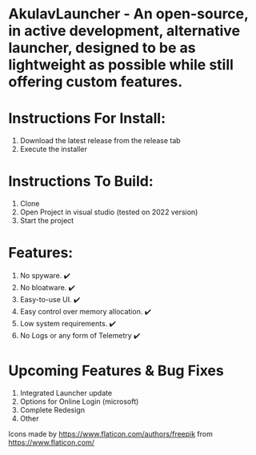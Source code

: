 # AkulavLauncher - An open-source, in active development, alternative launcher, designed to be as lightweight as possible while still offering custom features.

# Instructions For Install:
1. Download the latest release from the release tab
2. Execute the installer

# Instructions To Build:
1. Clone
2. Open Project in visual studio (tested on 2022 version)
3. Start the project

# Features:
1. No spyware. :heavy_check_mark:
2. No bloatware. :heavy_check_mark:
3. Easy-to-use UI. :heavy_check_mark:
4. Easy control over memory allocation. :heavy_check_mark:
5. Low system requirements. :heavy_check_mark:
6. No Logs or any form of Telemetry :heavy_check_mark:

# Upcoming Features & Bug Fixes
1. Integrated Launcher update
2. Options for Online Login (microsoft)
3. Complete Redesign
4. Other

Icons made by https://www.flaticon.com/authors/freepik from https://www.flaticon.com/

